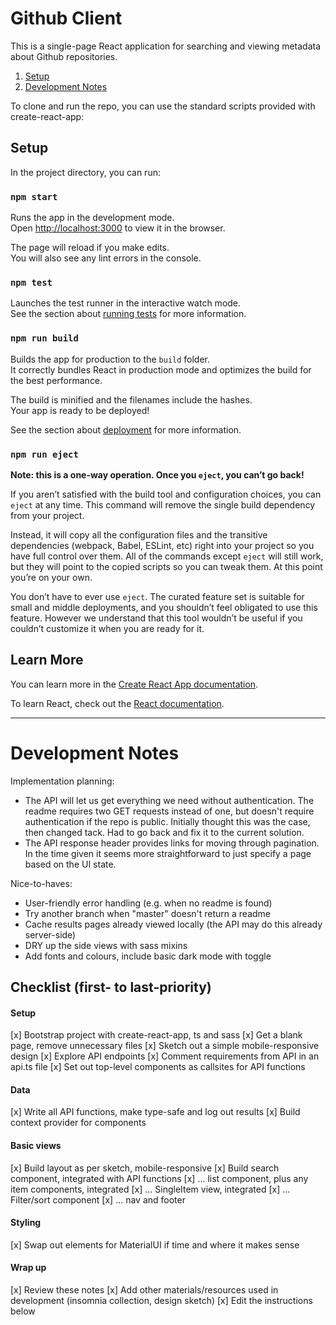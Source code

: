 # Github Client

This is a single-page React application for searching and viewing metadata about Github repositories.

1. [Setup](#setup)
2. [Development Notes](#development-notes)

To clone and run the repo, you can use the standard scripts provided with create-react-app:

## Setup

In the project directory, you can run:

### `npm start`

Runs the app in the development mode.\
Open [http://localhost:3000](http://localhost:3000) to view it in the browser.

The page will reload if you make edits.\
You will also see any lint errors in the console.

### `npm test`

Launches the test runner in the interactive watch mode.\
See the section about [running tests](https://facebook.github.io/create-react-app/docs/running-tests) for more information.

### `npm run build`

Builds the app for production to the `build` folder.\
It correctly bundles React in production mode and optimizes the build for the best performance.

The build is minified and the filenames include the hashes.\
Your app is ready to be deployed!

See the section about [deployment](https://facebook.github.io/create-react-app/docs/deployment) for more information.

### `npm run eject`

**Note: this is a one-way operation. Once you `eject`, you can’t go back!**

If you aren’t satisfied with the build tool and configuration choices, you can `eject` at any time. This command will remove the single build dependency from your project.

Instead, it will copy all the configuration files and the transitive dependencies (webpack, Babel, ESLint, etc) right into your project so you have full control over them. All of the commands except `eject` will still work, but they will point to the copied scripts so you can tweak them. At this point you’re on your own.

You don’t have to ever use `eject`. The curated feature set is suitable for small and middle deployments, and you shouldn’t feel obligated to use this feature. However we understand that this tool wouldn’t be useful if you couldn’t customize it when you are ready for it.

## Learn More

You can learn more in the [Create React App documentation](https://facebook.github.io/create-react-app/docs/getting-started).

To learn React, check out the [React documentation](https://reactjs.org/).

---

# Development Notes

Implementation planning:

- The API will let us get everything we need without authentication. The readme requires two GET requests instead of one, but doesn't require authentication if the repo is public. Initially thought this was the case, then changed tack. Had to go back and fix it to the current solution.
- The API response header provides links for moving through pagination. In the time given it seems more straightforward to just specify a page based on the UI state.

Nice-to-haves:

- User-friendly error handling (e.g. when no readme is found)
- Try another branch when "master" doesn't return a readme
- Cache results pages already viewed locally (the API may do this already server-side)
- DRY up the side views with sass mixins
- Add fonts and colours, include basic dark mode with toggle

## Checklist (first- to last-priority)

#### Setup

[x] Bootstrap project with create-react-app, ts and sass
[x] Get a blank page, remove unnecessary files
[x] Sketch out a simple mobile-responsive design
[x] Explore API endpoints
[x] Comment requirements from API in an api.ts file
[x] Set out top-level components as callsites for API functions

#### Data

[x] Write all API functions, make type-safe and log out results
[x] Build context provider for components

#### Basic views

[x] Build layout as per sketch, mobile-responsive
[x] Build search component, integrated with API functions
[x] ... list component, plus any item components, integrated
[x] ... SingleItem view, integrated
[x] ... Filter/sort component
[x] ... nav and footer

#### Styling

[x] Swap out elements for MaterialUI if time and where it makes sense

#### Wrap up

[x] Review these notes
[x] Add other materials/resources used in development (insomnia collection, design sketch)
[x] Edit the instructions below
